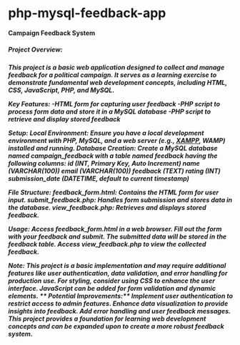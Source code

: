 # php-mysql-feedback-app

**Campaign Feedback System**
<h5>Project Overview:<h5>
This project is a basic web application designed to collect and manage feedback for a political campaign. It serves as a learning exercise to demonstrate fundamental web development concepts, including HTML, CSS, JavaScript, PHP, and MySQL.


**Key Features:**
-HTML form for capturing user feedback
-PHP script to process form data and store it in a MySQL database
-PHP script to retrieve and display stored feedback


**Setup:**
**Local Environment:** Ensure you have a local development environment with PHP, MySQL, and a web server (e.g., [XAMPP](url), WAMP) installed and running.
**Database Creation:** Create a MySQL database named campaign_feedback with a table named feedback having the following columns:
id (INT, Primary Key, Auto Increment)
name (VARCHAR(100))
email (VARCHAR(100))
feedback (TEXT)
rating (INT)
submission_date (DATETIME, default to current timestamp)

**File Structure:**
feedback_form.html: Contains the HTML form for user input.
submit_feedback.php: Handles form submission and stores data in the database.
view_feedback.php: Retrieves and displays stored feedback.

**Usage:**
Access feedback_form.html in a web browser.
Fill out the form with your feedback and submit.
The submitted data will be stored in the feedback table.
Access view_feedback.php to view the collected feedback.

**Note:**
_This project is a basic implementation and may require additional features like user authentication, data validation, and error handling for production use.
For styling, consider using CSS to enhance the user interface.
JavaScript can be added for form validation and dynamic elements._
**
Potential Improvements:**
_Implement user authentication to restrict access to admin features.
Enhance data visualization to provide insights into feedback.
Add error handling and user feedback messages.
This project provides a foundation for learning web development concepts and can be expanded upon to create a more robust feedback system._
